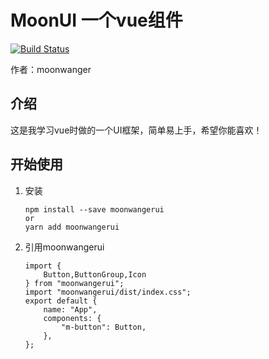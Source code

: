 
# MoonUI 一个vue组件

[![Build Status](https://travis-ci.org/Amayw/MoonUI.svg?branch=main)](https://travis-ci.org/Amayw/MoonUI)

作者：moonwanger
## 介绍
这是我学习vue时做的一个UI框架，简单易上手，希望你能喜欢！<br>

## 开始使用
1. 安装
    ```
    npm install --save moonwangerui
    or
    yarn add moonwangerui
    ```
2. 引用moonwangerui
    ```vue
    import {
        Button,ButtonGroup,Icon
    } from "moonwangerui";
    import "moonwangerui/dist/index.css";
    export default {
        name: "App",
        components: {
            "m-button": Button,
        },
    };
    ```



